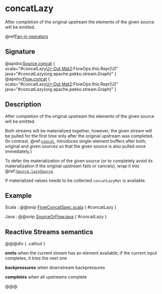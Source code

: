 # concatLazy

After completion of the original upstream the elements of the given source will be emitted.

@ref[Fan-in operators](../index.md#fan-in-operators)

## Signature

@apidoc[Source.concat](Source) { scala="#concatLazy[U&gt;:Out,Mat2](that:org.apache.pekko.stream.Graph[org.apache.pekko.stream.SourceShape[U],Mat2]):FlowOps.this.Repr[U]" java="#concatLazy(org.apache.pekko.stream.Graph)" }
@apidoc[Flow.concat](Flow) { scala="#concatLazy[U&gt;:Out,Mat2](that:org.apache.pekko.stream.Graph[org.apache.pekko.stream.SourceShape[U],Mat2]):FlowOps.this.Repr[U]" java="#concatLazy(org.apache.pekko.stream.Graph)" }


## Description

After completion of the original upstream the elements of the given source will be emitted.

Both streams will be materialized together, however, the given stream will be pulled for the first time only after the original upstream was completed. (In contrast, @ref:[`concat`](concat.md), introduces single-element buffers after both, original and given sources so that the given source is also pulled once immediately.)

To defer the materialization of the given source (or to completely avoid its materialization if the original upstream fails or cancels), wrap it into @ref:[`Source.lazySource`](../Source/lazySource.md).

If materialized values needs to be collected `concatLazyMat` is available.

## Example
Scala
:   @@snip [FlowConcatSpec.scala](/akka-stream-tests/src/test/scala/org/apache/pekko/stream/scaladsl/FlowConcatSpec.scala) { #concatLazy }

Java
:   @@snip [SourceOrFlow.java](/docs/src/test/java/jdocs/stream/operators/SourceOrFlow.java) { #concatLazy }

## Reactive Streams semantics

@@@div { .callout }

**emits** when the current stream has an element available; if the current input completes, it tries the next one

**backpressures** when downstream backpressures

**completes** when all upstreams complete

@@@

